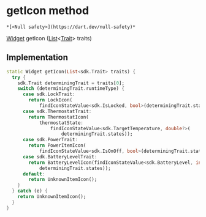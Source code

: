 


# getIcon method




    *[<Null safety>](https://dart.dev/null-safety)*




[Widget](https://api.flutter.dev/flutter/widgets/Widget-class.html) getIcon
([List](https://api.flutter.dev/flutter/dart-core/List-class.html)&lt;[Trait](https://yonomi.co/yonomi-sdk/Trait-class.html)> traits)








## Implementation

```dart
static Widget getIcon(List<sdk.Trait> traits) {
  try {
    sdk.Trait determiningTrait = traits[0];
    switch (determiningTrait.runtimeType) {
      case sdk.LockTrait:
        return LockIcon(
            findIconStateValue<sdk.IsLocked, bool>(determiningTrait.states));
      case sdk.ThermostatTrait:
        return ThermostatIcon(
            thermostatState:
                findIconStateValue<sdk.TargetTemperature, double?>(
                    determiningTrait.states));
      case sdk.PowerTrait:
        return PowerItemIcon(
            findIconStateValue<sdk.IsOnOff, bool>(determiningTrait.states));
      case sdk.BatteryLevelTrait:
        return BatteryLevelIcon(findIconStateValue<sdk.BatteryLevel, int>(
            determiningTrait.states));
      default:
        return UnknownItemIcon();
    }
  } catch (e) {
    return UnknownItemIcon();
  }
}
```







